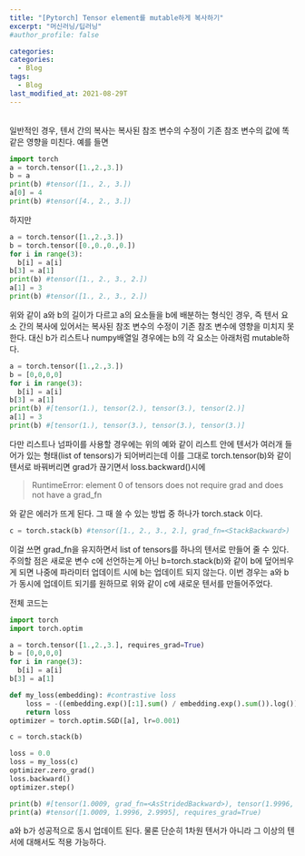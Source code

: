 ```yaml
---
title: "[Pytorch] Tensor element를 mutable하게 복사하기"
excerpt: "머신러닝/딥러닝"
#author_profile: false

categories:
categories:
  - Blog
tags:
  - Blog
last_modified_at: 2021-08-29T
---
```


<br>
일반적인 경우, 텐서 간의 복사는 복사된 참조 변수의 수정이 기존 참조 변수의 값에 똑같은 영향을 미친다.
예를 들면

```python
import torch
a = torch.tensor([1.,2.,3.])
b = a
print(b) #tensor([1., 2., 3.])
a[0] = 4
print(b) #tensor([4., 2., 3.])
```

하지만

```python
a = torch.tensor([1.,2.,3.])
b = torch.tensor([0.,0.,0.,0.])
for i in range(3):
  b[i] = a[i]
b[3] = a[1]
print(b) #tensor([1., 2., 3., 2.])
a[1] = 3
print(b) #tensor([1., 2., 3., 2.])
```

위와 같이 a와 b의 길이가 다르고 a의 요소들을 b에 배분하는 형식인 경우, 즉 텐서 요소 간의 복사에 있어서는 복사된 참조 변수의 수정이 기존 참조 변수에 영향을 미치지 못한다.
대신 b가 리스트나 numpy배열일 경우에는 b의 각 요소는 아래처럼 mutable하다. 

```python
a = torch.tensor([1.,2.,3.])
b = [0,0,0,0]
for i in range(3):
  b[i] = a[i]
b[3] = a[1]
print(b) #[tensor(1.), tensor(2.), tensor(3.), tensor(2.)]
a[1] = 3
print(b) #[tensor(1.), tensor(3.), tensor(3.), tensor(3.)]
```

다만 리스트나 넘파이를 사용할 경우에는 위의 예와 같이 리스트 안에 텐서가 여러개 들어가 있는 형태(list of tensors)가 되어버리는데 이를 그대로 torch.tensor(b)와 같이 텐서로 바꿔버리면 grad가 끊기면서 loss.backward()시에 
> RuntimeError: element 0 of tensors does not require grad and does not have a grad_fn  

와 같은 에러가 뜨게 된다. 그 때 쓸 수 있는 방법 중 하나가 torch.stack 이다.

```python
c = torch.stack(b) #tensor([1., 2., 3., 2.], grad_fn=<StackBackward>)
```

이걸 쓰면 grad_fn을 유지하면서 list of tensors를 하나의 텐서로 만들어 줄 수 있다. 
주의할 점은 새로운 변수 c에 선언하는게 아닌 b=torch.stack(b)와 같이 b에 덮어씌우게 되면 나중에 파라미터 업데이트 시에 b는 업데이트 되지 않는다. 이번 경우는 a와 b가 동시에 업데이트 되기를 원하므로 위와 같이 c에 새로운 텐서를 만들어주었다.   

전체 코드는 

```python
import torch
import torch.optim

a = torch.tensor([1.,2.,3.], requires_grad=True)
b = [0,0,0,0]
for i in range(3):
  b[i] = a[i]
b[3] = a[1]

def my_loss(embedding): #contrastive loss
    loss = -((embedding.exp()[:1].sum() / embedding.exp().sum()).log())
    return loss
optimizer = torch.optim.SGD([a], lr=0.001)

c = torch.stack(b)

loss = 0.0
loss = my_loss(c)
optimizer.zero_grad()
loss.backward()
optimizer.step()

print(b) #[tensor(1.0009, grad_fn=<AsStridedBackward>), tensor(1.9996, ...]
print(a) #tensor([1.0009, 1.9996, 2.9995], requires_grad=True)
```
a와 b가 성공적으로 동시 업데이트 된다. 
물론 단순히 1차원 텐서가 아니라 그 이상의 텐서에 대해서도 적용 가능하다. 
